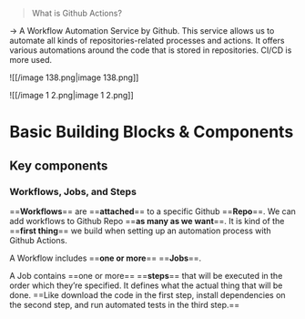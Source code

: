 > What is Github Actions?

→ A Workflow Automation Service by Github. This service allows us to automate all kinds of repositories-related processes and actions. It offers various automations around the code that is stored in repositories. CI/CD is more used.

![[/image 138.png|image 138.png]]

![[/image 1 2.png|image 1 2.png]]

  

# Basic Building Blocks & Components

## Key components

### Workflows, Jobs, and Steps

==**Workflows**== are ==**attached**== to a specific Github ==**Repo**==. We can add workflows to Github Repo ==**as many as we want**==. It is kind of the ==**first thing**== we build when setting up an automation process with Github Actions.

  

A Workflow includes ==**one or more**== ==**Jobs**==.

  

A Job contains ==one or more== ==**steps**== that will be executed in the order which they’re specified. It defines what the actual thing that will be done. ==Like download the code in the first step, install dependencies on the second step, and run automated tests in the third step.==